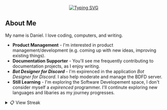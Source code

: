 <p align="center"> <a href="https://git.io/typing-svg"><img src="https://readme-typing-svg.herokuapp.com?font=Fira+Code&pause=1000&color=F7F7F7&width=435&lines=Hello+there%2C+I'm+NINJA!+%E2%98%95;Working+with+Discord+Projects+%E2%9C%85" alt="Typing SVG" /></a> </p>

<h2> About Me </h2> <p align="left"> <p> My name is Daniel. I love coding, computers, and writing.</p> <ul> <li><strong>Product Management</strong> - I'm interested in product management/development (e.g. coming up with new ideas, improving existing things).</li> <li><strong>Documentation Supporter</strong> - You'll see me frequently contributing to documentation projects, as I enjoy writing.</li> <li><strong><em>Bot Designer for Discord</em></strong> - I'm expirenced in the application <em>Bot Designer for Discord</em>. I also help moderate and manage the BDFD server.</li> <li><strong>Still Learning</strong> - I'm exploring the Software Developement space, I don't consider myself a <em>expirenced</em> programmer. I'll continute exploring new languages and libaries as my journey progresses.</li> </ul> </p> 

<details> <summary>📋 View Streak</summary> <p align="center"> <a href="https://github.com/DenverCoder1/github-readme-streak-stats"> <img title="streak" alt="Daniel's Streak" src="https://github-readme-streak-stats.herokuapp.com/?user=DevSpen&theme=black-ice&hide_border=true&stroke=0000&background=0d1119&ring=60D9FA&fire=60D9FA&currStreakLabel=60D9FA" /> </a> </p>
